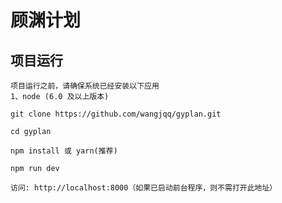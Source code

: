 # 顾渊计划

## 项目运行

```
项目运行之前，请确保系统已经安装以下应用
1、node (6.0 及以上版本)
```

```
git clone https://github.com/wangjqq/gyplan.git

cd gyplan

npm install 或 yarn(推荐)

npm run dev

访问: http://localhost:8000（如果已启动前台程序，则不需打开此地址）

```